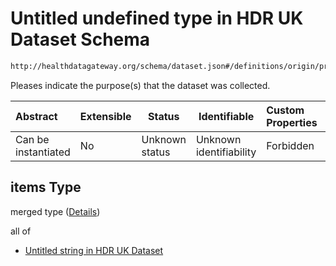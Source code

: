 # Untitled undefined type in HDR UK Dataset Schema

```txt
http://healthdatagateway.org/schema/dataset.json#/definitions/origin/properties/purpose/items
```

Pleases indicate the purpose(s) that the dataset was collected.


| Abstract            | Extensible | Status         | Identifiable            | Custom Properties | Additional Properties | Access Restrictions | Defined In                                                                 |
| :------------------ | ---------- | -------------- | ----------------------- | :---------------- | --------------------- | ------------------- | -------------------------------------------------------------------------- |
| Can be instantiated | No         | Unknown status | Unknown identifiability | Forbidden         | Allowed               | none                | [dataset.schema.json\*](../out/dataset.schema.json "open original schema") |

## items Type

merged type ([Details](dataset-definitions-origin-properties-purpose-items.md))

all of

-   [Untitled string in HDR UK Dataset](dataset-definitions-purpose.md "check type definition")
